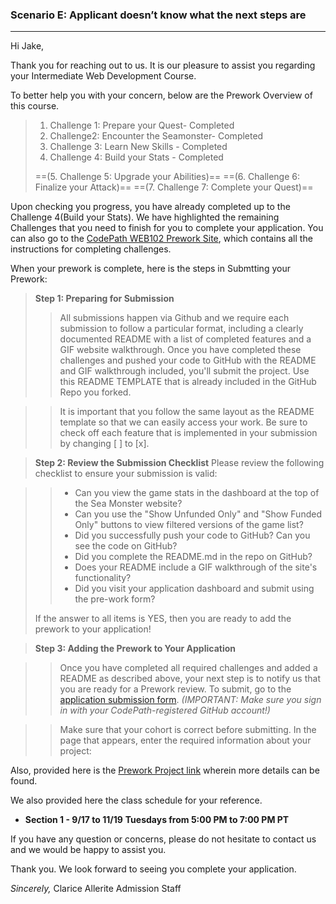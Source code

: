 ### Scenario E:  Applicant doesn’t know what the next steps are
---
Hi Jake, 

Thank you for reaching out to us. It is our pleasure to assist you regarding your Intermediate Web Development Course.

To better help you with your concern, below are the Prework Overview of this course.
> 1. Challenge 1: Prepare your Quest- Completed
>2. Challenge2: Encounter the Seamonster- Completed
>3. Challenge 3: Learn New Skills - Completed
>4. Challenge 4: Build your Stats - Completed
>
>==(5. Challenge 5: Upgrade your Abilities)==
>==(6. Challenge 6: Finalize your Attack)==
>==(7. Challenge 7: Complete your Quest)==

Upon checking you progress, you have already completed up to the Challenge 4(Build your Stats). We have highlighted the remaining Challenges that you need to finish for you to complete your application. You can also go to the [CodePath WEB102 Prework Site](https://defiant-apparel.surge.sh/), which contains all the instructions for completing challenges.

When your prework is complete, here is the steps in Submtting your Prework:
> **Step 1: Preparing for Submission**
>> All submissions happen via Github and we require each submission to follow a particular format, including a clearly documented README with a list of completed features and a GIF website walkthrough. Once you have completed these challenges and pushed your code to GitHub with the README and GIF walkthrough included, you'll submit the project.
>> Use this README TEMPLATE that is already included in the GitHub Repo you forked.

>>It is important that you follow the same layout as the README template so that we can easily access your work.
>>Be sure to check off each feature that is implemented in your submission by changing [ ] to [x].

> **Step 2: Review the Submission Checklist**
Please review the following checklist to ensure your submission is valid:

>> * Can you view the game stats in the dashboard at the top of the Sea Monster website?
>> * Can you use the "Show Unfunded Only" and "Show Funded Only" buttons to view filtered versions of the game list?
>> * Did you successfully push your code to GitHub? Can you see the code on GitHub?
>> * Did you complete the README.md in the repo on GitHub?
>> * Does your README include a GIF walkthrough of the site's functionality?
>> * Did you visit your application dashboard and submit using the pre-work form?
>> 
>If the answer to all items is YES, then you are ready to add the prework to your application!

> **Step 3: Adding the Prework to Your Application**

>>Once you have completed all required challenges and added a README as described above, your next step is to notify us that you are ready for a Prework review. To submit, go to the [application submission form](https://apply.codepath.org/members/login/?next=/prework/). *(IMPORTANT: Make sure you sign in with your CodePath-registered GitHub account!)*

>>Make sure that your cohort is correct before submitting. In the page that appears, enter the required information about your project:

Also, provided here is the [Prework Project link](https://courses.codepath.org/snippets/web102/prework) wherein more details can be found. 



We also provided here the class schedule for your reference.
* **Section 1 - 9/17 to 11/19**
  **Tuesdays from  5:00 PM to 7:00 PM PT**

If you have any question or concerns, please do not hesitate to contact us and we would be happy to assist you. 

Thank you. We look forward to seeing you complete your application. 


*Sincerely,*
Clarice Allerite
Admission Staff
